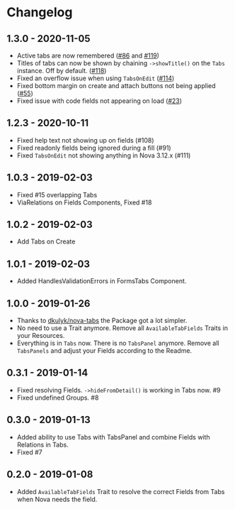 # Changelog

## 1.3.0 - 2020-11-05

- Active tabs are now remembered ([#86](https://github.com/eminiarts/nova-tabs/pull/86) and [#119](https://github.com/eminiarts/nova-tabs/pull/119))
- Titles of tabs can now be shown by chaining `->showTitle()` on the `Tabs` instance. Off by default. ([#118](https://github.com/eminiarts/nova-tabs/issue/118))
- Fixed an overflow issue when using `TabsOnEdit` ([#114](https://github.com/eminiarts/nova-tabs/pull/114))
- Fixed bottom margin on create and attach buttons not being applied ([#55](https://github.com/eminiarts/nova-tabs/pull/55))
- Fixed issue with code fields not appearing on load ([#23](https://github.com/eminiarts/nova-tabs/issue/23))

## 1.2.3 - 2020-10-11

- Fixed help text not showing up on fields (#108)
- Fixed readonly fields being ignored during a fill (#91)
- Fixed `TabsOnEdit` not showing anything in Nova 3.12.x (#111)

## 1.0.3 - 2019-02-03

- Fixed #15 overlapping Tabs
- ViaRelations on Fields Components, Fixed #18

## 1.0.2 - 2019-02-03

- Add Tabs on Create

## 1.0.1 - 2019-02-03

- Added HandlesValidationErrors in FormsTabs Component.

## 1.0.0 - 2019-01-26

- Thanks to [dkulyk/nova-tabs](https://github.com/dkulyk/nova-tabs) the Package got a lot simpler. 
- No need to use a Trait anymore. Remove all `AvailableTabFields` Traits in your Resources.
- Everything is in `Tabs` now. There is no `TabsPanel` anymore. Remove all `TabsPanels` and adjust your Fields according to the Readme.

## 0.3.1 - 2019-01-14

- Fixed resolving Fields. `->hideFromDetail()` is working in Tabs now. #9
- Fixed undefined Groups. #8

## 0.3.0 - 2019-01-13

- Added ability to use Tabs with TabsPanel and combine Fields with Relations in Tabs.
- Fixed #7

## 0.2.0 - 2019-01-08

- Added `AvailableTabFields` Trait to resolve the correct Fields from Tabs when Nova needs the field.
